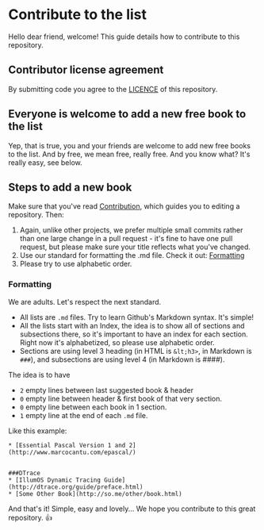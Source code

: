 # Contribute to the list
Hello dear friend, welcome!
This guide details how to contribute to this repository.


## Contributor license agreement
By submitting code you agree to the [LICENCE](https://github.com/vhf/free-programming-books/blob/master/LICENSE) of this repository.


## Everyone is welcome to add a new free book to the list
Yep, that is true, you and your friends are welcome to add new free books to the list. And by free, we mean free, really free.
And you know what? It's really easy, see below.


## Steps to add a new book
 Make sure that you've read [Contribution](https://github.com/vhf/free-programming-books/wiki/Contribution), which guides you to editing a repository. Then:

1. Again, unlike other projects, we prefer multiple small commits rather than one large change in a pull request - it's fine to have one pull request, but please make sure your title reflects what you've changed.
2. Use our standard for formatting the .md file. Check it out: [Formatting](#formatting)
3. Please try to use alphabetic order.


### Formatting
We are adults. Let's respect the next standard.
+ All lists are ```.md``` files. Try to learn Github's Markdown syntax. It's simple!
+ All the lists start with an Index, the idea is to show all of sections and subsections there, so it's important to have an index for each section. Right now it's alphabetized, so please use alphabetic order.
+ Sections are using level 3 heading (in HTML is ```&lt;h3>```, in Markdown is ```###```), and subsections are using level 4 (in Markdown is ####).

The idea is to have
+ ```2``` empty lines between last suggested book & header 
+ ```0``` empty line between header & first book of that very section.
+ ```0``` empty line between each book in 1 section.
+ ```1``` empty line at the end of each ```.md``` file.

Like this example:
```
* [Essential Pascal Version 1 and 2](http://www.marcocantu.com/epascal/)


###DTrace
* [IllumOS Dynamic Tracing Guide](http://dtrace.org/guide/preface.html)
* [Some Other Book](http://so.me/other/book.html)

```

And that's it! Simple, easy and lovely...
We hope you contribute to this great repository. :+1:
